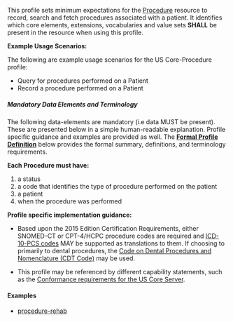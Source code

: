 This profile sets minimum expectations for the [Procedure] resource to record, search and fetch procedures associated with a patient. It identifies which core elements, extensions, vocabularies and value sets **SHALL** be present in the resource when using this profile.

**Example Usage Scenarios:**

The following are example usage scenarios for the US Core-Procedure profile:

-   Query for procedures performed on a Patient
-   Record a procedure performed on a Patient


##### Mandatory Data Elements and Terminology


The following data-elements are mandatory (i.e data MUST be present). These are presented below in a simple human-readable explanation.  Profile specific guidance and examples are provided as well.  The [**Formal Profile Definition**](#profile) below provides the  formal summary, definitions, and  terminology requirements.  

**Each Procedure must have:**

1.  a status
1.  a code that identifies the type of procedure performed on the patient
1.  a patient
1.  when the procedure was performed

**Profile specific implementation guidance:**


 - Based upon the 2015 Edition Certification Requirements, either SNOMED-CT or CPT-4/HCPC procedure codes are required and [ICD-10-PCS codes] MAY be supported as translations to them. If choosing to primarily to dental procedures, the [Code on Dental Procedures and Nomenclature (CDT Code)] may be used.

 - This profile may be referenced by different capability statements, such as the [Conformance requirements for the US Core Server].

#### Examples

- [procedure-rehab](Procedure-rehab.html)



  [SNOMED CT]: {{site.data.fhir.path}}valueset-procedure-code.html
  [CPT-4/HCPC for procedures]: {{site.data.fhir.path}}valueset-procedure-code.html
  [ICD-10-PCS codes]: http://www.icd10data.com/icd10pcs
  [Code on Dental Procedures and Nomenclature (CDT Code)]: http://www.ada.org/en/publications/cdt/
  [ProcedureStatus]: {{site.data.fhir.path}}valueset-procedure-status.html
  [Procedure]: {{site.data.fhir.path}}procedure.html
  [Conformance requirements for the US Core Server]: CapabilityStatement-us-core-server.html
